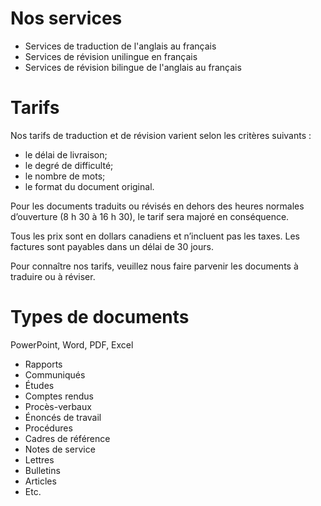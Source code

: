 # Nos services

* Services de traduction de l'anglais au français
* Services de révision unilingue en français
* Services de révision bilingue de l'anglais au français


# Tarifs

Nos tarifs de traduction et de révision varient selon les
critères suivants :
* le délai de livraison;
* le degré de difficulté;
* le nombre de mots;
* le format du document original.


Pour les documents traduits ou révisés en dehors des heures normales d’ouverture (8 h 30 à 16 h&nbsp;30), le tarif sera majoré en conséquence.


Tous les prix sont en dollars canadiens et n’incluent pas les taxes. Les factures sont payables dans un délai de 30 jours.


Pour connaître nos tarifs, veuillez nous faire parvenir les documents à traduire ou à réviser.

# Types de documents 
PowerPoint, Word, PDF, Excel
* Rapports
* Communiqués
* Études
* Comptes rendus
* Procès-verbaux
* Énoncés de travail
* Procédures
* Cadres de référence
* Notes de service
* Lettres
* Bulletins
* Articles
* Etc.
